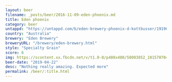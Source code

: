 ```yaml
---
layout: beer
filename: _posts/beer/2016-11-09-eden-phoenix.md
title: Eden phoenix
category: beer
untappd: "https://untappd.com/b/eden-brewery-phoenix-d-kottbusser/1919056"
country: "Australia"
brewery: "Eden Brewery"
breweryURL: "/brewery/eden-brewery.html"
style: "Specialty Grain"
score: 6
img: https://scontent.xx.fbcdn.net/v/t1.0-0/p480x480/58003852_10157070444508745_4496578751705907200_o.jpg?_nc_cat=108&_nc_ohc=ITqiD1JyCCYAQkfm2b4s7E_XMqt6yu-dyoWFyROeO7qGNOgvrMvArL7OQ&_nc_ht=scontent.xx&oh=df5204e2aeb2831b80f8c6c89308b4a4&oe=5E5017E0
beer-date: "2019-04-22"
desc: "Nothing really amazing. Expected more"
permalink: /beer/:title.html
---
```

